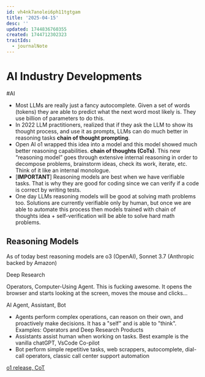 ```yaml
---
id: vh4nk7anolei6ph11tgtgam
title: '2025-04-15'
desc: ''
updated: 1744836760355
created: 1744712302323
traitIds:
  - journalNote
---
```

# AI Industry Developments

#AI

- Most LLMs are really just a fancy autocomplete. Given a set of words (tokens) 
they are able to predict what the next word most likely is. They use billion of parameters to do this.
- In 2022 LLM practitioners, realized that if they ask the LLM to show its thought process, and use it as prompts, LLMs
can do much better in reasoning tasks **chain of thought prompting**.
- Open AI o1 wrapped this idea into a model and this model showed much better reasoning capabilities. **chain of thoughts (CoTs)**.
This new “reasoning model” goes through extensive internal reasoning in order to decompose problems, brainstorm ideas, check its work, iterate, etc.  Think of it like an internal monologue.
- [**IMPORTANT**] Reasoning models are best when we have verifiable tasks. That is why they are good for coding since we can verify if a code is correct by writing tests.
- One day LLMs reasoning models will be good at solving math problems too. Solutions are currently verifiable only by human, but once we are able to automate this process then models trained with chain of thoughts idea + self-verification will be able to solve hard math problems.

## Reasoning Models

As of today best reasoning models are o3 (OpenAI), Sonnet 3.7 (Anthropic backed by Amazon)

Deep Research 

Operators, Computer-Using Agent. This is fucking awesome. It opens the browser and starts looking at the screen, moves the mouse and clicks...

AI Agent, Assistant, Bot

- Agents perform complex operations, can reason on their own, and proactively make decisions. It has a "self" and is able to "think". Examples: Operators and Deep Research Products
- Assistants assist human when working on tasks. Best example is the vanilla chatGPT, VsCode Co-pilot
- Bot perform simple repetitive tasks, web scrappers, autocomplete, dial-call operators, classic call center support automation


[o1 release, CoT](https://openai.com/index/learning-to-reason-with-llms/)


